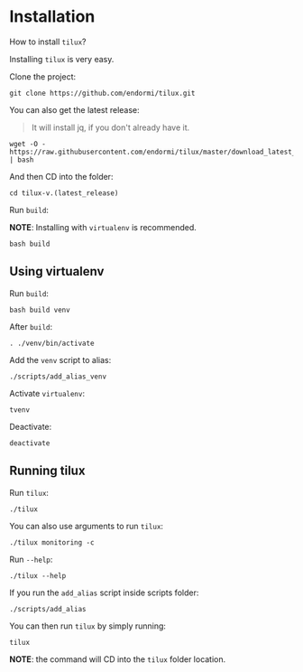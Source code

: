 # Installation

How to install `tilux`?

Installing `tilux` is very easy.

Clone the project:

```
git clone https://github.com/endormi/tilux.git
```

You can also get the latest release:

> It will install jq, if you don't already have it.

```
wget -O - https://raw.githubusercontent.com/endormi/tilux/master/download_latest_release | bash
```

And then CD into the folder:

```
cd tilux-v.(latest_release)
```

Run `build`:

**NOTE**: Installing with `virtualenv` is recommended.

```
bash build
```

## Using virtualenv

Run `build`:

```
bash build venv
```

After `build`:

```
. ./venv/bin/activate
```

Add the `venv` script to alias:

```
./scripts/add_alias_venv
```

Activate `virtualenv`:

```
tvenv
```

Deactivate:

```
deactivate
```

## Running tilux

Run `tilux`:

```
./tilux
```

You can also use arguments to run `tilux`:

```
./tilux monitoring -c
```

Run `--help`:

```
./tilux --help
```

If you run the `add_alias` script inside scripts folder:

```
./scripts/add_alias
```

You can then run `tilux` by simply running:

```
tilux
```

**NOTE**: the command will CD into the `tilux` folder location.
